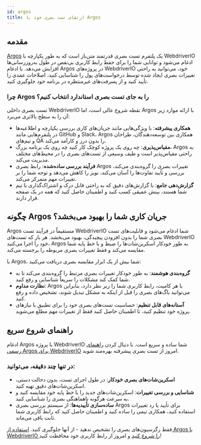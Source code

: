 ```yaml
---
id: argos
title: ارتقای تست بصری خود با Argos
---
```


## مقدمه

[Argos](https://argos-ci.com/?utm_source=webdriverio&utm_medium=partnered&utm_campaign=documentation) یک پلتفرم تست بصری قدرتمند متن‌باز است که به طور یکپارچه با WebdriverIO ادغام می‌شود و توانایی شما را برای حفظ رابط کاربری بی‌نقص در طول به‌روزرسانی‌ها افزایش می‌دهد. با ادغام Argos در پروژه‌های WebdriverIO خود، می‌توانید به راحتی تغییرات بصری ایجاد شده توسط درخواست‌های پول را شناسایی کنید، اصلاحات عمدی را تأیید کنید و از پسرفت‌های غیرمنتظره در برنامه خود جلوگیری کنید.

### چرا Argos را به جای تست بصری استاندارد انتخاب کنیم؟

تست بصری داخلی WebdriverIO نقطه شروع عالی است، اما Argos با ارائه موارد زیر آن را به سطح بالاتری می‌برد:

-   **همکاری پیشرفته**: با ویژگی‌هایی مانند جریان‌های کاری بررسی یکپارچه و اطلاعیه‌ها در پلتفرم‌هایی مانند GitHub و Slack، Argos همکاری بین توسعه‌دهندگان، طراحان و تیم‌های QA را بدون درز و کارآمد می‌کند.
-   **مقیاس‌پذیری**: چه روی یک پروژه کوچک کار کنید چه روی یک برنامه بزرگ، Argos به راحتی مقیاس‌پذیر است و طیف وسیعی از تست‌های بصری را در محیط‌های مختلف مدیریت می‌کند.
-   **فرآیند بررسی ساده‌شده**: رابط بصری Argos تغییرات بصری را گروه‌بندی می‌کند، بررسی و تأیید تفاوت‌ها را آسان می‌کند، نویز را کاهش می‌دهد و توجه شما را بر تغییرات مهم متمرکز می‌کند.
-   **گزارش‌دهی جامع**: با گزارش‌های دقیق که به راحتی قابل درک و اشتراک‌گذاری با تیم شما هستند، بینش عمیقی کسب کنید و اطمینان حاصل کنید که همه در یک صفحه قرار دارند.

## چگونه Argos جریان کاری شما را بهبود می‌بخشد؟

Argos مستقیماً در فرآیند تست WebdriverIO شما ادغام می‌شود و قابلیت‌های تست بصری شما را بدون افزودن پیچیدگی، بهبود می‌بخشد. هر بار که تست‌های WebdriverIO خود را اجرا می‌کنید، Argos به طور خودکار اسکرین‌شات‌ها را ضبط و با خط پایه شما مقایسه می‌کند و فقط تغییرات بصری مربوطه را برجسته می‌کند.

با Argos، شما بیش از یک ابزار مقایسه بصری دریافت می‌کنید:

-   **گروه‌بندی هوشمند**: به طور خودکار تغییرات بصری مرتبط را گروه‌بندی می‌کند تا به شما کمک کند مشکلات را سریعاً شناسایی و رفع کنید.
-   **نظارت مداوم**: Argos با هر کامیت، رابط کاربری شما را زیر نظر دارد، بنابراین می‌توانید باگ‌های بصری را قبل از اینکه به مشکل تبدیل شوند، تشخیص داده و رفع کنید.
-   **آستانه‌های قابل تنظیم**: حساسیت تست‌های بصری خود را برای تطبیق با نیازهای پروژه خود تنظیم کنید، تا اطمینان حاصل کنید فقط از تغییرات مهم مطلع می‌شوید.

## راهنمای شروع سریع

ادغام Argos با پروژه WebdriverIO شما ساده و سریع است. با دنبال کردن [راهنمای رسمی Argos برای WebdriverIO](https://argos-ci.com/docs/quickstart/webdriverio?utm_source=webdriverio&utm_medium=partnered&utm_campaign=documentation) امروز از تست بصری پیشرفته بهره‌مند شوید.

### در تنها چند دقیقه، می‌توانید:

-   **اسکرین‌شات‌های بصری خودکار**: در طول اجرای تست، بدون دخالت دستی، اسکرین‌شات‌های دقیق تهیه کنید.
-   **شناسایی و بررسی تغییرات**: اسکرین‌شات‌های جدید را با خط پایه خود مقایسه کنید و به سرعت هرگونه ناهماهنگی بصری را شناسایی کنید.
-   **ساده‌سازی تأییدیه‌ها**: از سیستم بررسی بصری Argos برای تأیید یا رد تغییرات استفاده کنید، همکاری تیمی را ساده کنید و اطمینان حاصل کنید که رابط کاربری شما ثابت باقی می‌ماند.

فقط رگرسیون‌های بصری را تشخیص ندهید - از آنها جلوگیری کنید. [استفاده از Argos با WebdriverIO را شروع کنید](https://argos-ci.com/?utm_source=webdriverio&utm_medium=partnered&utm_campaign=documentation) و امروز از رابط کاربری خود محافظت کنید!